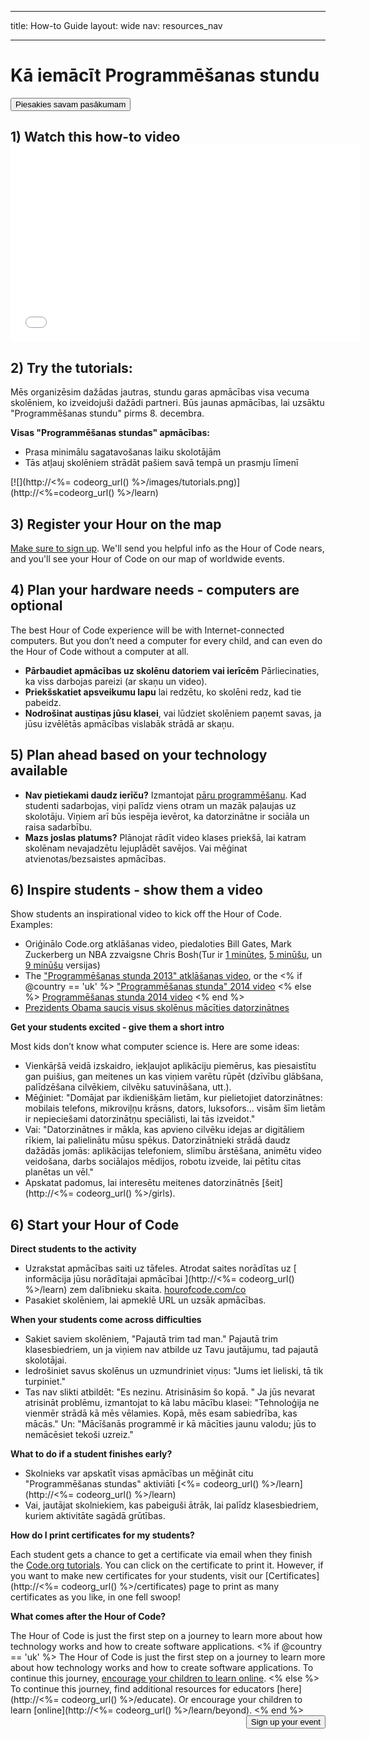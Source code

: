 * * *

title: How-to Guide layout: wide nav: resources_nav

* * *

<div class="row">
  <h1 class="col-sm-6">
    Kā iemācīt Programmēšanas stundu
  </h1>
  
  <div class="col-sm-6 button-container centered">
    <a href="<%= hoc_uri('/#join') %>"><button class="signup-button">Piesakies savam pasākumam</button></a>
  </div>
</div>

## 1) Watch this how-to video <iframe width="560" height="315" src="//www.youtube.com/embed/tQeSke4hIds" frameborder="0" allowfullscreen></iframe>
## 2) Try the tutorials:

Mēs organizēsim dažādas jautras, stundu garas apmācības visa vecuma skolēniem, ko izveidojuši dažādi partneri. Būs jaunas apmācības, lai uzsāktu "Programmēšanas stundu" pirms 8. decembra.

**Visas "Programmēšanas stundas" apmācības:**

  * Prasa minimālu sagatavošanas laiku skolotājām
  * Tās atļauj skolēniem strādāt pašiem savā tempā un prasmju līmenī

[![](http://<%= codeorg_url() %>/images/tutorials.png)](http://<%=codeorg_url() %>/learn)

## 3) Register your Hour on the map

[Make sure to sign up](<%= hoc_uri('/') %>). We'll send you helpful info as the Hour of Code nears, and you'll see your Hour of Code on our map of worldwide events.

## 4) Plan your hardware needs - computers are optional

The best Hour of Code experience will be with Internet-connected computers. But you don’t need a computer for every child, and can even do the Hour of Code without a computer at all.

  * **Pārbaudiet apmācības uz skolēnu datoriem vai ierīcēm** Pārliecinaties, ka viss darbojas pareizi (ar skaņu un video).
  * **Priekšskatiet apsveikumu lapu** lai redzētu, ko skolēni redz, kad tie pabeidz. 
  * **Nodrošinat austiņas jūsu klasei**, vai lūdziet skolēniem paņemt savas, ja jūsu izvēlētās apmācības vislabāk strādā ar skaņu.

## 5) Plan ahead based on your technology available

  * **Nav pietiekami daudz ierīču?** Izmantojat [pāru programmēšanu](http://www.ncwit.org/resources/pair-programming-box-power-collaborative-learning). Kad studenti sadarbojas, viņi palīdz viens otram un mazāk paļaujas uz skolotāju. Viņiem arī būs iespēja ievērot, ka datorzinātne ir sociāla un raisa sadarbību.
  * **Mazs joslas platums?** Plānojat rādīt video klases priekšā, lai katram skolēnam nevajadzētu lejuplādēt savējos. Vai mēģinat atvienotas/bezsaistes apmācības.

## 6) Inspire students - show them a video

Show students an inspirational video to kick off the Hour of Code. Examples:

  * Oriģinālo Code.org atklāšanas video, piedaloties Bill Gates, Mark Zuckerberg un NBA zzvaigsne Chris Bosh(Tur ir [1 minūtes](https://www.youtube.com/watch?v=qYZF6oIZtfc), [5 minūšu](https://www.youtube.com/watch?v=nKIu9yen5nc), un [9 minūšu](https://www.youtube.com/watch?v=dU1xS07N-FA) versijas)
  * The ["Programmēšanas stunda 2013" atklāšanas video](https://www.youtube.com/watch?v=FC5FbmsH4fw), or the <% if @country == 'uk' %> ["Programmēšanas stunda" 2014 video](https://www.youtube.com/watch?v=96B5-JGA9EQ) <% else %> [Programmēšanas stunda 2014 video](https://www.youtube.com/watch?v=rH7AjDMz_dc&index=2&list=PLzdnOPI1iJNe1WmdkMG-Ca8cLQpdEAL7Q) <% end %>
  * [Prezidents Obama saucis visus skolēnus mācīties datorzinātnes](https://www.youtube.com/watch?v=6XvmhE1J9PY)

**Get your students excited - give them a short intro**

Most kids don’t know what computer science is. Here are some ideas:

  * Vienkāŗšā veidā izskaidro, iekļaujot aplikāciju piemērus, kas piesaistītu gan puišius, gan meitenes un kas viņiem varētu rūpēt (dzīvību glābšana, palīdzēšana cilvēkiem, cilvēku satuvināšana, utt.).
  * Mēģiniet: "Domājat par ikdienišķām lietām, kur pielietojiet datorzinātnes: mobilais telefons, mikroviļņu krāsns, dators, luksofors... visām šīm lietām ir nepieciešami datorzinātņu speciālisti, lai tās izveidot."
  * Vai: "Datorzinātnes ir mākla, kas apvieno cilvēku idejas ar digitāliem rīkiem, lai palielinātu mūsu spēkus. Datorzinātnieki strādā daudz dažādās jomās: aplikācijas telefoniem, slimību ārstēšana, animētu video veidošana, darbs sociālajos mēdijos, robotu izveide, lai pētītu citas planētas un vēl."
  * Apskatat padomus, lai interesētu meitenes datorzinātnēs [šeit](http://<%= codeorg_url() %>/girls). 

## 6) Start your Hour of Code

**Direct students to the activity**

  * Uzrakstat apmācības saiti uz tāfeles. Atrodat saites norādītas uz [ informācija jūsu norādītajai apmācībai ](http://<%= codeorg_url() %>/learn) zem dalībnieku skaita. [hourofcode.com/co](http://hourofcode.com/co)
  * Pasakiet skolēniem, lai apmeklē URL un uzsāk apmācības.

**When your students come across difficulties**

  * Sakiet saviem skolēniem, "Pajautā trim tad man." Pajautā trim klasesbiedriem, un ja viņiem nav atbilde uz Tavu jautājumu, tad pajautā skolotājai.
  * Iedrošiniet savus skolēnus un uzmundriniet viņus: "Jums iet lieliski, tā tik turpiniet."
  * Tas nav slikti atbildēt: "Es nezinu. Atrisināsim šo kopā. " Ja jūs nevarat atrisināt problēmu, izmantojat to kā labu mācību klasei: "Tehnoloģija ne vienmēr strādā kā mēs vēlamies. Kopā, mēs esam sabiedrība, kas mācās." Un: "Mācīšanās programmē ir kā mācīties jaunu valodu; jūs to nemācēsiet tekoši uzreiz."

**What to do if a student finishes early?**

  * Skolnieks var apskatīt visas apmācības un mēģināt citu "Programmēšanas stundas" aktiviāti [<%= codeorg_url() %>/learn](http://<%= codeorg_url() %>/learn)
  * Vai, jautājat skolniekiem, kas pabeiguši ātrāk, lai palīdz klasesbiedriem, kuriem aktivitāte sagādā grūtības.

**How do I print certificates for my students?**

Each student gets a chance to get a certificate via email when they finish the [Code.org tutorials](http://studio.code.org). You can click on the certificate to print it. However, if you want to make new certificates for your students, visit our [Certificates](http://<%= codeorg_url() %>/certificates) page to print as many certificates as you like, in one fell swoop!

**What comes after the Hour of Code?**

The Hour of Code is just the first step on a journey to learn more about how technology works and how to create software applications. <% if @country == 'uk' %> The Hour of Code is just the first step on a journey to learn more about how technology works and how to create software applications. To continue this journey, [encourage your children to learn online](http://uk.code.org/learn/beyond). <% else %> To continue this journey, find additional resources for educators [here](http://<%= codeorg_url() %>/educate). Or encourage your children to learn [online](http://<%= codeorg_url() %>/learn/beyond). <% end %> <a style="display: block" href="<%= hoc_uri('/#join') %>"><button style="float: right;">Sign up your event</button></a>
